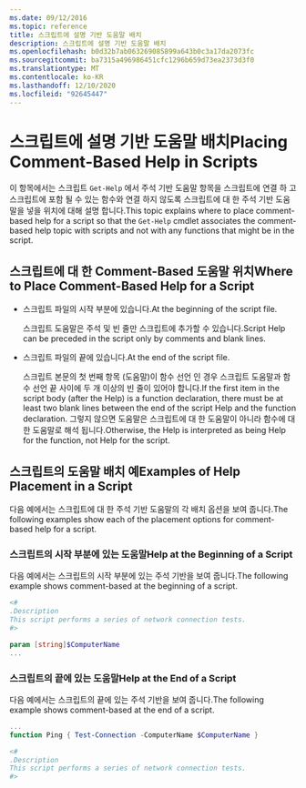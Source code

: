 ```yaml
---
ms.date: 09/12/2016
ms.topic: reference
title: 스크립트에 설명 기반 도움말 배치
description: 스크립트에 설명 기반 도움말 배치
ms.openlocfilehash: b0d32b7ab063269085899a643b0c3a17da2073fc
ms.sourcegitcommit: ba7315a496986451cfc1296b659d73ea2373d3f0
ms.translationtype: MT
ms.contentlocale: ko-KR
ms.lasthandoff: 12/10/2020
ms.locfileid: "92645447"
---
```

# <a name="placing-comment-based-help-in-scripts"></a><span data-ttu-id="0618b-103">스크립트에 설명 기반 도움말 배치</span><span class="sxs-lookup"><span data-stu-id="0618b-103">Placing Comment-Based Help in Scripts</span></span>

<span data-ttu-id="0618b-104">이 항목에서는 스크립트 `Get-Help` 에서 주석 기반 도움말 항목을 스크립트에 연결 하 고 스크립트에 포함 될 수 있는 함수와 연결 하지 않도록 스크립트에 대 한 주석 기반 도움말을 넣을 위치에 대해 설명 합니다.</span><span class="sxs-lookup"><span data-stu-id="0618b-104">This topic explains where to place comment-based help for a script so that the `Get-Help` cmdlet associates the comment-based help topic with scripts and not with any functions that might be in the script.</span></span>

## <a name="where-to-place-comment-based-help-for-a-script"></a><span data-ttu-id="0618b-105">스크립트에 대 한 Comment-Based 도움말 위치</span><span class="sxs-lookup"><span data-stu-id="0618b-105">Where to Place Comment-Based Help for a Script</span></span>

- <span data-ttu-id="0618b-106">스크립트 파일의 시작 부분에 있습니다.</span><span class="sxs-lookup"><span data-stu-id="0618b-106">At the beginning of the script file.</span></span>

  <span data-ttu-id="0618b-107">스크립트 도움말은 주석 및 빈 줄만 스크립트에 추가할 수 있습니다.</span><span class="sxs-lookup"><span data-stu-id="0618b-107">Script Help can be preceded in the script only by comments and blank lines.</span></span>

- <span data-ttu-id="0618b-108">스크립트 파일의 끝에 있습니다.</span><span class="sxs-lookup"><span data-stu-id="0618b-108">At the end of the script file.</span></span>

  <span data-ttu-id="0618b-109">스크립트 본문의 첫 번째 항목 (도움말)이 함수 선언 인 경우 스크립트 도움말과 함수 선언 끝 사이에 두 개 이상의 빈 줄이 있어야 합니다.</span><span class="sxs-lookup"><span data-stu-id="0618b-109">If the first item in the script body (after the Help) is a function declaration, there must be at least two blank lines between the end of the script Help and the function declaration.</span></span> <span data-ttu-id="0618b-110">그렇지 않으면 도움말은 스크립트에 대 한 도움말이 아니라 함수에 대 한 도움말로 해석 됩니다.</span><span class="sxs-lookup"><span data-stu-id="0618b-110">Otherwise, the Help is interpreted as being Help for the function, not Help for the script.</span></span>

## <a name="examples-of-help-placement-in-a-script"></a><span data-ttu-id="0618b-111">스크립트의 도움말 배치 예</span><span class="sxs-lookup"><span data-stu-id="0618b-111">Examples of Help Placement in a Script</span></span>

<span data-ttu-id="0618b-112">다음 예에서는 스크립트에 대 한 주석 기반 도움말의 각 배치 옵션을 보여 줍니다.</span><span class="sxs-lookup"><span data-stu-id="0618b-112">The following examples show each of the placement options for comment-based help for a script.</span></span>

### <a name="help-at-the-beginning-of-a-script"></a><span data-ttu-id="0618b-113">스크립트의 시작 부분에 있는 도움말</span><span class="sxs-lookup"><span data-stu-id="0618b-113">Help at the Beginning of a Script</span></span>

<span data-ttu-id="0618b-114">다음 예에서는 스크립트의 시작 부분에 있는 주석 기반을 보여 줍니다.</span><span class="sxs-lookup"><span data-stu-id="0618b-114">The following example shows comment-based at the beginning of a script.</span></span>

```powershell
<#
.Description
This script performs a series of network connection tests.
#>

param [string]$ComputerName
...
```

### <a name="help-at-the-end-of-a-script"></a><span data-ttu-id="0618b-115">스크립트의 끝에 있는 도움말</span><span class="sxs-lookup"><span data-stu-id="0618b-115">Help at the End of a Script</span></span>

 <span data-ttu-id="0618b-116">다음 예에서는 스크립트의 끝에 있는 주석 기반을 보여 줍니다.</span><span class="sxs-lookup"><span data-stu-id="0618b-116">The following example shows comment-based at the end of a script.</span></span>

```powershell
...
function Ping { Test-Connection -ComputerName $ComputerName }

<#
.Description
This script performs a series of network connection tests.
#>
```
